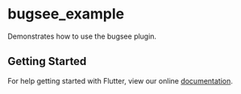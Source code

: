# bugsee_example

Demonstrates how to use the bugsee plugin.

## Getting Started

For help getting started with Flutter, view our online
[documentation](https://flutter.io/).
